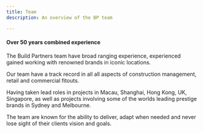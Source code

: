 ```yaml
---
title: Team
description: An overview of the BP team

---
```

#### Over 50 years combined experience

The Build Partners team have broad ranging experience, experienced gained working with renowned brands in iconic locations.

Our team  have a track record in all all aspects of construction management, retail and commercial fitouts.

Having taken lead roles in projects in Macau, Shanghai, Hong Kong, UK, Singapore, as well as projects involving some of the worlds leading prestige brands in Sydney and Melbourne.

The team are known for the ability to deliver, adapt when needed and never lose sight of their clients vision and goals.